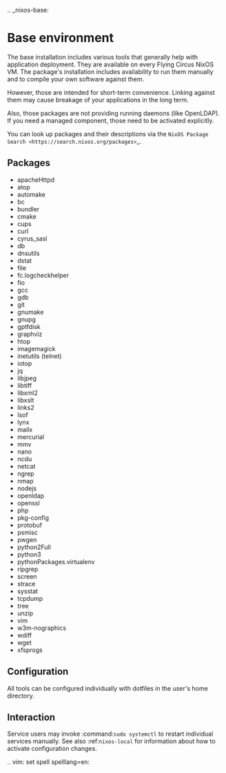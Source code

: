 .. _nixos-base:

Base environment
================

The base installation includes various tools that generally help with
application deployment. They are available on every Flying Circus NixOS VM.
The package's installation includes availability to run them manually and
to compile your own software against them.

However, those are intended for short-term convenience. Linking against them
may cause breakage of your applications in the long term.

Also, those packages are not providing running daemons (like OpenLDAP). If you
need a managed component, those need to be activated explicitly.

You can look up packages and their descriptions via the `NixOS Package Search <https://search.nixos.org/packages>`_.


Packages
--------

* apacheHttpd
* atop
* automake
* bc
* bundler
* cmake
* cups
* curl
* cyrus_sasl
* db
* dnsutils
* dstat
* file
* fc.logcheckhelper
* fio
* gcc
* gdb
* git
* gnumake
* gnupg
* gptfdisk
* graphviz
* htop
* imagemagick
* inetutils (telnet)
* iotop
* jq
* libjpeg
* libtiff
* libxml2
* libxslt
* links2
* lsof
* lynx
* mailx
* mercurial
* mmv
* nano
* ncdu
* netcat
* ngrep
* nmap
* nodejs
* openldap
* openssl
* php
* pkg-config
* protobuf
* psmisc
* pwgen
* python2Full
* python3
* pythonPackages.virtualenv
* ripgrep
* screen
* strace
* sysstat
* tcpdump
* tree
* unzip
* vim
* w3m-nographics
* wdiff
* wget
* xfsprogs

Configuration
-------------

All tools can be configured individually with dotfiles in the user's home
directory.


Interaction
-----------

Service users may invoke :command:`sudo systemctl` to restart individual
services manually. See also :ref:`nixos-local` for information about how to
activate configuration changes.


.. vim: set spell spelllang=en:
